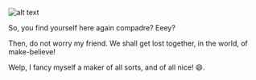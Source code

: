 ![alt text](https://steamuserimages-a.akamaihd.net/ugc/961986241858134321/A0876BC66F975F242FCDA09235DC1DC734FE50AD/?imw=256&imh=256&ima=fit&impolicy=Letterbox&imcolor=%23000000&letterbox=true)

So, you find yourself here again compadre? Eeey?

Then, do not worry my friend. We shall get lost together, in the world, of make-believe!

Welp,
I fancy myself a maker of all sorts, and of all nice! 😄.


